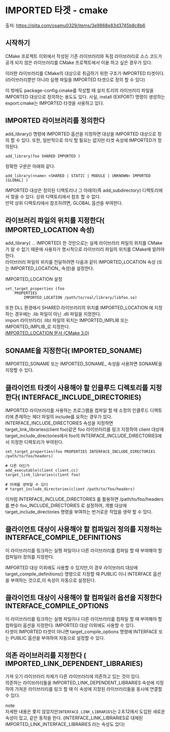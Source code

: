 # IMPORTED 타겟 - cmake
출처: https://qiita.com/osamu0329/items/3e9868e83d3745b8c8b6  
   
## 시작하기
CMake 프로젝트 이외에서 작성된 기존 라이브러리와 독점 라이브러리로 소스 코드가 공개 되지 않은 라이브러리를 CMake 프로젝트에서 이용 하고 싶은 경우가 있다.  
  
이러한 라이브러리를 CMake의 대상으로 취급하기 위한 구조가 IMPORTED 타겟이다.  
(라이브러리뿐만 아니라 실행 파일을 IMPORTED 타겟으로 정의 할 수 있다)
  
이 밖에도 package-config.cmake를 작성할 때 설치 트리의 라이브러리 파일을 IMPORTED 대상으로 정의하는 용도도 있다. 
사실, install (EXPORT) 명령이 생성하는 export.cmake는 IMPORTED 타겟을 사용하고 있다.  
  
  
  
## IMPORTED 라이브러리를 정의한다
add_library() 명령에 IMPORTED 옵션을 지정하면 대상을 IMPORTED 대상으로 정의 할 수 있다. 또한, 일반적으로 의식 할 필요는 없지만 타겟 속성에 IMPORTED가 정의된다.  
```
add_library(foo SHARED IMPORTED )
```
  
정확한 구문은 아래와 같다.  
```
add_library(<name> <SHARED | STATIC | MODULE | UNKNOWN> IMPORTED [GLOBAL] )
```
  
IMPORTED 대상은 정의된 디렉토리나 그 아래의(즉 add_subdirectory) 디렉토리에서 찾을 수 있다. 상위 디렉토리에서 참조 할 수 없다.   
만약 상위 디렉토리에서 참조하려면, GLOBAL 옵션을 부여한다.  
  
  
  
## 라이브러리 파일의 위치를 지정한다( IMPORTED_LOCATION 속성)
add_library(<name> ... IMPORTED) 한 것만으로는 실제 라이브러리 파일의 위치를 CMake가 알 수 없기 때문에 사용자가 명시적으로 라이브러리 파일의 위치를 CMake에 알려야 한다.  
라이브러리 파일의 위치를 전달하려면 다음과 같이 IMPORTED_LOCATION 속성 (또는 IMPORTED_LOCATION_<CONFIG> 속성)을 설정한다.  
  
IMPORTED_LOCATION 설정  
```
set_target_properties (foo
    PROPERTIES
        IMPORTED_LOCATION /path/to/real/library/libfoo.so)
```
  
또한 DLL 환경에서 SHARED 라이브러리의 위치를 IMPORTED_LOCATION 에 지정하는 경우에는 .lib 파일이 아닌 .dll 파일을 지정한다.   
import 라이브러리( .lib) 파일의 위치는 IMPORTED_IMPLIB 또는 IMPORTED_IMPLIB_<CONFIG>로 지정한다.  
[IMPORTED_LOCATION 문서 (CMake 3.0)](http://www.cmake.org/cmake/help/v3.0/prop_tgt/IMPORTED_LOCATION.html#prop_tgt:IMPORTED_LOCATION  ) 
  
  
  
## SONAME을 지정한다( IMPORTED_SONAME)
IMPORTED_SONAME 또는 IMPORTED_SONAME_<config> 속성을 사용하면 SONAME을 지정할 수 있다.  
  
  
## 클라이언트 타겟이 사용해야 할 인클루드 디렉토리를 지정한다( INTERFACE_INCLUDE_DIRECTORIES)
IMPORTED 라이브러리를 사용하는 프로그램을 컴파일 할 때 소정의 인클루드 디렉토리에 존재하는 헤더 파일의 include를 요하는 경우가 있다.  
INTERFACE_INCLUDE_DIRECTORIES 속성을 지정하면 target_link_libraries(client foo)같은 foo 라이브러리를 링크 지정하여  client 대상에 target_include_directories에서 foo의 INTERFACE_INCLUDE_DIRECTORIES에서 지정한 디렉토리가 부여된다.  
```
set_target_properties(foo PROPERTIES INTERFACE_INCLUDE_DIRECTORIES /path/to/foo/headers)
   
# 다른 어딘가
add_executable(client client.cc)
target_link_libraries(client foo)
 
# 아래를 생략할 수 있다
# target_include_directories(client /path/to/foo/headers)
```
  
이처럼 INTERFACE_INCLUDE_DIRECTORIES 를 활용하면 /path/to/foo/headers를 변수 foo_INCLUDE_DIRECTORIES 로 설정하여, 개별 대상에 target_include_directories 명령을 부여하는 번거로운 작업을 생략 할 수 있다.  
  
  
  
## 클라이언트 대상이 사용해야 할 컴파일러 정의를 지정하는 INTERFACE_COMPILE_DEFINITIONS
이 라이브러리를 링크하는 실행 파일이나 다른 라이브러리를 컴파일 할 때 부여해야 할 컴파일러 정의를 지정한다.  
  
IMPORTED 대상 이외에도 사용할 수 있지만,이 경우 라이브러리 대상에 target_compile_definitions() 명령으로 지정할 때  PUBLIC 이나 INTERFACE 옵션을 부여하는 것으로,이 속성이 자동으로 설정된다.
  
  
## 클라이언트 대상이 사용해야 할 컴파일러 옵션을 지정한다 INTERFACE_COMPILE_OPTIONS
이 라이브러리를 링크하는 실행 파일이나 다른 라이브러리를 컴파일 할 때 부여해야 할 컴파일러 옵션을 지정한다. IMPORTED 대상 이외에도 사용할 수 있다.  
타겟이 IMPORTED 타겟이 아니면 target_compile_options 명령에 INTERFACE 또는 PUBLIC 옵션을 부여하여 자동으로 설정할 수 있다.  
  
  
## 의존 라이브러리를 지정한다 ( IMPORTED_LINK_DEPENDENT_LIBRARIES)
가져 오기 라이브러리 자체가 다른 라이브러리에 의존하고 있는 것이 있다.   
의존하는 라이브러리들을 IMPORTED_LINK_DEPENDENT_LIBRARIES 속성에 지정하여 가져온 라이브러리를 링크 할 때 이 속성에 지정된 라이브러리들을 동시에 연결할 수 있다.  
  
note  
자세한 내용은 쫓지 않았지만`INTERFACE_LINK_LIBRARIES`는 2.8.12에서 도입된 새로운 속성이 있고, 같은 동작을 한다. (INTERFACE_LINK_LIBRARIES로 대체된 IMPORTED_LINK_INTERFACE_LIBRARIES 라는 속성도 있다)  
 